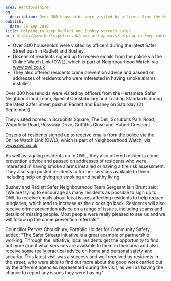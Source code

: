 ```yaml
area: Hertfordshire
og:
  description: Over 300 households were visited by officers from the Hertsmere Safer Neighbourhood Team, Special Constabulary and Trading Standards during the latest Safer Street push in Radlett and Bushey on Saturday (21 September).
publish:
  date: 28 Sep 2019
title: Helping to keep Radlett and Bushey streets safer
url: https://www.herts.police.uk/news-and-appeals/helping-to-keep-radlett-and-bushey-streets-safer-0820J
```

* Over 300 households were visited by officers during the latest Safer Street push in Radlett and Bushey.
 * Dozens of residents signed up to receive emails from the police via the Online Watch Link (OWL), which is part of Neighbourhood Watch, via www.owl.co.uk
 * They also offered residents crime prevention advice and passed on addresses of residents who were interested in having smoke alarms installed.

Over 300 households were visited by officers from the Hertsmere Safer Neighbourhood Team, Special Constabulary and Trading Standards during the latest Safer Street push in Radlett and Bushey on Saturday (21 September).

They visited homes in Scrubbits Square, The Dell, Scrubbits Park Road, Woodfield Road, Rossway Drive, Griffiths Close and Hubert Crescent.

Dozens of residents signed up to receive emails from the police via the Online Watch Link (OWL), which is part of Neighbourhood Watch, via www.owl.co.uk

As well as signing residents up to OWL, they also offered residents crime prevention advice and passed on addresses of residents who were interested in having smoke alarms installed or having a fire risk assessment. They also sign posted residents to further services available to them including help on giving up smoking and healthy living.

Bushey and Radlett Safer Neighbourhood Team Sergeant Iain Brunt said: "We are trying to encourage as many residents as possible to sign up to OWL to receive emails about local issues affecting residents to help reduce burglaries, which tend to increase as the clocks go back. Residents will also receive crime prevention advice on a range of issues, including scams and details of missing people. Most people were really pleased to see us and we will follow up the crime prevention referrals."

Councillor Pervez Choudhury, Portfolio Holder for Community Safety, added: "The Safer Streets initiative is a great example of partnership working. Through the initiative, local residents get the opportunity to find out more about what services are available to them in their area and also receive some really practical advice on home and personal safety and security. This latest visit was a success and well received by residents in the street, who were able to find out more about the good work carried out by the different agencies represented during the visit, as well as having the chance to report any issues they were having."
